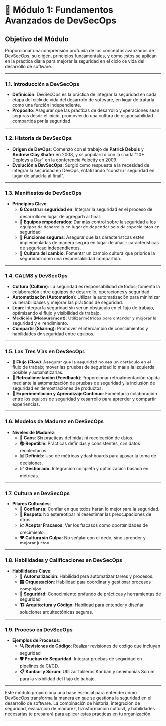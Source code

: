 # 📖 Módulo 1: Fundamentos Avanzados de DevSecOps

## Objetivo del Módulo

Proporcionar una comprensión profunda de los conceptos avanzados de DevSecOps, su origen, principios fundamentales, y cómo estos se aplican en la práctica diaria para mejorar la seguridad en el ciclo de vida del desarrollo de software.

---

### **1.1. Introducción a DevSecOps**

- **Definición**: DevSecOps es la práctica de integrar la seguridad en cada etapa del ciclo de vida del desarrollo de software, en lugar de tratarla como una función independiente.
- **Propósito**: Asegurar que las prácticas de desarrollo y operaciones sean seguras desde el inicio, promoviendo una cultura de responsabilidad compartida por la seguridad.

---

### **1.2. Historia de DevSecOps**

- **Origen de DevOps**: Comenzó con el trabajo de **Patrick Debois** y **Andrew Clay Shafer** en 2008, y se popularizó con la charla "10+ Deploys a Day" en la conferencia Velocity en 2009.
- **Evolución a DevSecOps**: Surgió como respuesta a la necesidad de integrar la seguridad en DevOps, enfatizando "construir seguridad en lugar de añadirla al final".

---

### **1.3. Manifiestos de DevSecOps**

- **Principios Clave**:
    - **🔒 Construir seguridad en**: Integrar la seguridad en el proceso de desarrollo en lugar de agregarla al final.
    - **👥 Equipos empoderados**: Dar más control sobre la seguridad a los equipos de desarrollo en lugar de depender solo de especialistas en seguridad.
    - **🔧 Funciones seguras**: Asegurar que las características estén implementadas de manera segura en lugar de añadir características de seguridad independientes.
    - **🔄 Cultura del cambio**: Fomentar un cambio cultural que priorice la seguridad como una responsabilidad compartida.

---

### **1.4. CALMS y DevSecOps**

- **Cultura (Culture)**: La seguridad es responsabilidad de todos; fomenta la colaboración entre equipos de desarrollo, operaciones y seguridad.
- **Automatización (Automation)**: Utilizar la automatización para minimizar vulnerabilidades y mejorar las prácticas de seguridad.
- **Lean**: Integrar la seguridad sin ser un obstáculo en el flujo de trabajo, optimizando el flujo y visibilidad de trabajo.
- **Medición (Measurement)**: Utilizar métricas para entender y mejorar la seguridad y el rendimiento.
- **Compartir (Sharing)**: Promover el intercambio de conocimientos y habilidades de seguridad entre equipos.

---

### **1.5. Las Tres Vías en DevSecOps**

- **🚀 Flujo (Flow)**: Asegurar que la seguridad no sea un obstáculo en el flujo de trabajo; mover las pruebas de seguridad lo más a la izquierda posible y automatizarlas.
- **🔁 Retroalimentación (Feedback)**: Proporcionar retroalimentación rápida mediante la automatización de pruebas de seguridad y la inclusión de seguridad en demostraciones de productos.
- **🧪 Experimentación y Aprendizaje Continuo**: Fomentar la colaboración entre los equipos de seguridad y desarrollo para aprender y compartir experiencias.

---

### **1.6. Modelos de Madurez en DevSecOps**

- **Niveles de Madurez**:
    - **🔄 Caos**: Sin prácticas definidas ni recolección de datos.
    - **📚 Repetible**: Prácticas definidas y consistentes, con datos recolectados.
    - **📊 Definido**: Uso de métricas y dashboards para apoyar la toma de decisiones.
    - **📈 Gestionado**: Integración completa y optimización basada en métricas.

---

### **1.7. Cultura en DevSecOps**

- **Pilares Culturales**:
    - **🤝 Confianza**: Confiar en que todos harán lo mejor para la seguridad.
    - **🙏 Respeto**: No estereotipar ni desestimar las preocupaciones de otros.
    - **📈 Aceptar Fracasos**: Ver los fracasos como oportunidades de crecimiento.
    - **❤️ Cultura sin Culpa**: No señalar con el dedo, sino aprender y mejorar juntos.

---

### **1.8. Habilidades y Calificaciones en DevSecOps**

- **Habilidades Clave**:
    - **🤖 Automatización**: Habilidad para automatizar tareas y procesos.
    - **🎛️ Orquestación**: Habilidad para coordinar y gestionar procesos complejos.
    - **🔐 Seguridad**: Conocimiento profundo de prácticas y herramientas de seguridad.
    - **🏗️ Arquitectura y Código**: Habilidad para entender y diseñar soluciones arquitectónicas seguras.

---

### **1.9. Proceso en DevSecOps**

- **Ejemplos de Procesos**:
    - **🔍 Revisiones de Código**: Realizar revisiones de código que incluyan seguridad.
    - **🛡️ Pruebas de Seguridad**: Integrar pruebas de seguridad en pipelines de CI/CD.
    - **📋 Kanban y Scrum**: Utilizar tableros Kanban y ceremonias Scrum para la visibilidad del flujo de trabajo.

---

Este módulo proporciona una base esencial para entender cómo DevSecOps transforma la manera en que se gestiona la seguridad en el desarrollo de software. La combinación de historia, integración de seguridad, evaluación de madurez, transformación cultural, y habilidades necesarias te preparará para aplicar estas prácticas en tu organización.

---

